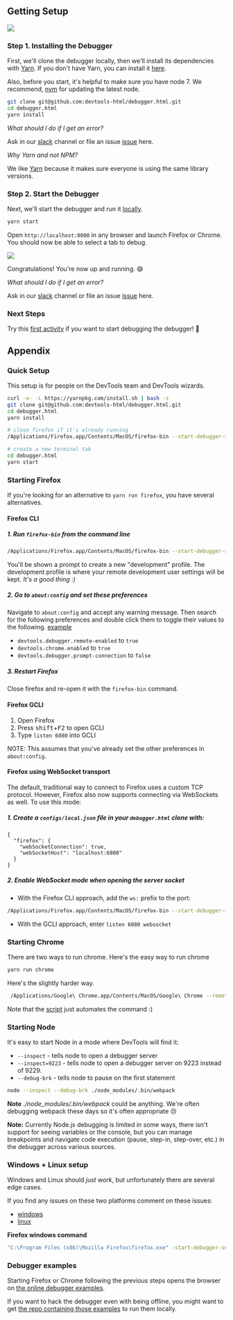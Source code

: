 ## Getting Setup

![][debugger-intro-gif]

### Step 1. Installing the Debugger

First, we'll clone the debugger locally, then we'll install its
dependencies with [Yarn]. If you don't have Yarn, you can install it [here][yarn-install].

Also, before you start, it's helpful to make sure you have node 7.
We recommend, [nvm] for updating the latest node.

```bash
git clone git@github.com:devtools-html/debugger.html.git
cd debugger.html
yarn install
```

*What should I do if I get an error?*

Ask in our [slack] channel or file an issue [issue][yarn-issue] here.

*Why Yarn and not NPM?*

We like [Yarn] because it makes sure everyone is using the same library versions.

### Step 2. Start the Debugger

Next, we'll start the debugger and run it [locally][dev-server].

```bash
yarn start
```

Open `http://localhost:8000` in any browser and launch
Firefox or Chrome. You should now be able to select a
tab to debug.

![][launchpad-screenshot]

Congratulations! You're now up and running. :sweat_smile:

*What should I do if I get an error?*

Ask in our [slack] channel or file an issue [issue][yarn-run-firefox-fails] here.

### Next Steps

Try this [first activity][first-activity] if you want to start debugging the debugger! :clap:

## Appendix

### Quick Setup

This setup is for people on the DevTools team and DevTools wizards.

```bash
curl -o- -L https://yarnpkg.com/install.sh | bash -s
git clone git@github.com:devtools-html/debugger.html.git
cd debugger.html
yarn install

# close firefox if it's already running
/Applications/Firefox.app/Contents/MacOS/firefox-bin --start-debugger-server 6080 -P development

# create a new terminal tab
cd debugger.html
yarn start
```

### Starting Firefox

If you're looking for an alternative to `yarn run firefox`, you have several
alternatives.

#### Firefox CLI

##### 1. Run `firefox-bin` from the command line
```bash
/Applications/Firefox.app/Contents/MacOS/firefox-bin --start-debugger-server 6080 -P development
```

You'll be shown a prompt to create a new "development" profile. The development profile is where your remote development user settings will be kept. *It's a good thing :)*

##### 2. Go to `about:config` and set these preferences

Navigate to `about:config` and accept any warning message. Then search for the following preferences and double click them to toggle their values to the following. [example](http://g.recordit.co/3VsHIooZ9q.gif)

* `devtools.debugger.remote-enabled` to `true`
* `devtools.chrome.enabled` to `true`
* `devtools.debugger.prompt-connection` to `false`

##### 3. Restart Firefox

Close firefox and re-open it with the `firefox-bin` command.

#### Firefox GCLI

1. Open Firefox
2. Press <kbd>shift</kbd>+<kbd>F2</kbd> to open GCLI
3. Type `listen 6080` into GCLI

NOTE: This assumes that you've already set the other preferences in
`about:config`.

#### Firefox using WebSocket transport

The default, traditional way to connect to Firefox uses a custom TCP protocol.
However, Firefox also now supports connecting via WebSockets as well.  To use
this mode:

##### 1. Create a `configs/local.json` file in your `debugger.html` clone with:
```
{
  "firefox": {
    "webSocketConnection": true,
    "webSocketHost": "localhost:6080"
  }
}
```
##### 2. Enable WebSocket mode when opening the server socket
  * With the Firefox CLI approach, add the `ws:` prefix to the port:
  ```bash
  /Applications/Firefox.app/Contents/MacOS/firefox-bin --start-debugger-server ws:6080 -P development
  ```
  * With the GCLI approach, enter `listen 6080 websocket`


### Starting Chrome

There are two ways to run chrome. Here's the easy way to run chrome

```bash
yarn run chrome
```

Here's the slightly harder way.

```bash
 /Applications/Google\ Chrome.app/Contents/MacOS/Google\ Chrome --remote-debugging-port=9222 --no-first-run --user-data-dir=/tmp/chrome-dev-profile
```

Note that the [script](https://github.com/devtools-html/devtools-core/blob/master/packages/devtools-launchpad/bin/chrome-driver.js) just automates the command :)

### Starting Node

It's easy to start Node in a mode where DevTools will find it:

* `--inspect` - tells node to open a debugger server
* `--inspect=9223` - tells node to open a debugger server on 9223 instead of 9229.
* `--debug-brk` - tells node to pause on the first statement

```bash
node --inspect --debug-brk ./node_modules/.bin/webpack
```

**Note** *./node_modules/.bin/webpack* could be anything. We're often debugging webpack these days so it's often appropriate :unamused:

**Note:** Currently Node.js debugging is limited in some ways, there isn't support for seeing variables or the console, but you can manage breakpoints and navigate code execution (pause, step-in, step-over, etc.) in the debugger across various sources.

### Windows + Linux setup

Windows and Linux should *just work*, but unfortunately there are several edge cases.

If you find any issues on these two platforms comment on these issues:
* [windows][windows-issue]
* [linux][linux-issue]

**Firefox windows command**

```bash
"C:\Program Files (x86)\Mozilla Firefox\firefox.exe" -start-debugger-server 6080 -P development
```

### Debugger examples

Starting Firefox or Chrome following the previous steps opens the browser on [the online debugger examples][debugger-examples].

If you want to hack the debugger even with being offline, you might want to get [the repo containing those examples][debugger-examples] to run them locally.

[debugger-intro-gif]:http://g.recordit.co/WjHZaXKifZ.gif
[debugger-examples]:https://devtools-html.github.io/debugger-examples/
[debugger-examples-repo]:https://github.com/devtools-html/debugger-examples
[yarn-run-firefox-fails]:https://github.com/devtools-html/debugger.html/issues/1341
[linux-issue]:https://github.com/devtools-html/debugger.html/issues/1082
[windows-issue]:https://github.com/devtools-html/debugger.html/issues/1248
[yarn-issue]:https://github.com/devtools-html/debugger.html/issues/1216
[yarn-update]:https://github.com/devtools-html/debugger.html/pull/1483
[Yarn]:https://yarnpkg.com
[yarn-install]:https://yarnpkg.com/en/docs/install
[dev-server]:https://github.com/devtools-html/devtools-core/blob/master/packages/devtools-launchpad/README.md#dev-server
[first-activity]: ./debugging-the-debugger.md
[slack]:https://devtools-html-slack.herokuapp.com/

[launchpad-screenshot]:https://cloud.githubusercontent.com/assets/2134/22162697/913777b2-df04-11e6-9150-f6ad676c31ef.png
[nvm]:https://github.com/creationix/nvm
